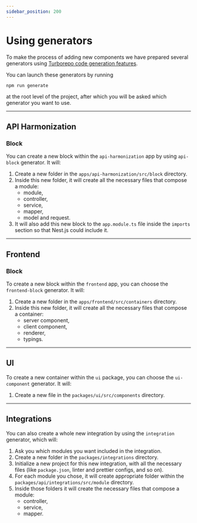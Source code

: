 ```yaml
---
sidebar_position: 200
---
```


# Using generators

To make the process of adding new components we have prepared several generators using [Turborepo code generation features](https://turbo.build/repo/docs/guides/generating-code).

You can launch these generators by running

```shell
npm run generate
```

at the root level of the project, after which you will be asked which generator you want to use.

---

## API Harmonization

### Block

You can create a new block within the `api-harmonization` app by using `api-block` generator. It will:

1. Create a new folder in the `apps/api-harmonization/src/block` directory.
2. Inside this new folder, it will create all the necessary files that compose a module:
    - module,
    - controller,
    - service,
    - mapper,
    - model and request.
3. It will also add this new block to the `app.module.ts` file inside the `imports` section so that Nest.js could include it.

---

## Frontend

### Block

To create a new block within the `frontend` app, you can choose the `frontend-block` generator. It will:

1. Create a new folder in the `apps/frontend/src/containers` directory.
2. Inside this new folder, it will create all the necessary files that compose a container:
    - server component,
    - client component,
    - renderer,
    - typings.

---

## UI

To create a new container within the `ui` package, you can choose the `ui-component` generator. It will:

1. Create a new file in the `packages/ui/src/components` directory.

---

## Integrations

You can also create a whole new integration by using the `integration` generator, which will:

1. Ask you which modules you want included in the integration.
2. Create a new folder in the `packages/integrations` directory.
3. Initialize a new project for this new integration, with all the necessary files (like `package.json`, linter and prettier configs, and so on).
4. For each module you chose, it will create appropriate folder within the `packages/api/integrations/src/module` directory.
5. Inside those folders it will create the necessary files that compose a module:
    - controller,
    - service,
    - mapper.
